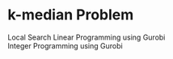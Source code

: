 # k-median Problem  
  
Local Search
Linear Programming using Gurobi  
Integer Programming using Gurobi  
